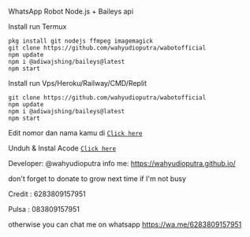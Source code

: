 WhatsApp Robot Node.js + Baileys api

Install run Termux
```
pkg install git nodejs ffmpeg imagemagick
git clone https://github.com/wahyudioputra/wabotofficial
npm update
npm i @adiwajshing/baileys@latest
npm start
```

Install run Vps/Heroku/Railway/CMD/Replit

```
git clone https://github.com/wahyudioputra/wabotofficial
npm update
npm i @adiwajshing/baileys@latest
npm start
```
Edit nomor dan nama kamu di [`Click here`](https://github.com/wahyudioputra/wabotofficial/blob/master/database/setting-bot.json)

Unduh & Instal Acode [`Click here`](https://www.google.com/search?q=acode&oq=acode&aqs=chrome..69i57j35i39l2j0i512l4j0i10i512.1060j0j4&client=ms-android-xiaomi&sourceid=chrome-mobile&ie=UTF-8/)

Developer: @wahyudioputra
info me: https://wahyudioputra.github.io/

don't forget to donate to grow next time if I'm not busy

Credit : 6283809157951

Pulsa : 083809157951

otherwise you can chat me on whatsapp 
https://wa.me/6283809157951
